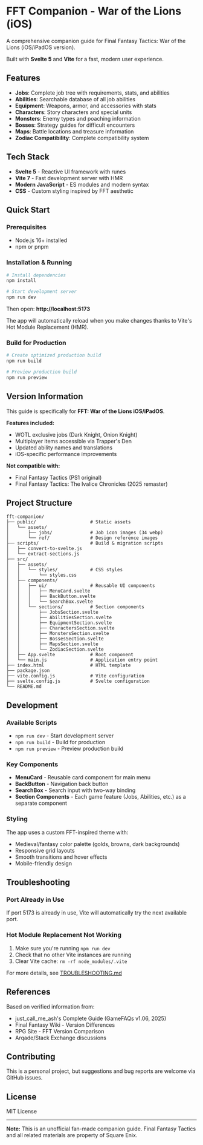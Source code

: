 # FFT Companion - War of the Lions (iOS)

A comprehensive companion guide for Final Fantasy Tactics: War of the Lions (iOS/iPadOS version).

Built with **Svelte 5** and **Vite** for a fast, modern user experience.

## Features

- **Jobs**: Complete job tree with requirements, stats, and abilities
- **Abilities**: Searchable database of all job abilities
- **Equipment**: Weapons, armor, and accessories with stats
- **Characters**: Story characters and special units
- **Monsters**: Enemy types and poaching information
- **Bosses**: Strategy guides for difficult encounters
- **Maps**: Battle locations and treasure information
- **Zodiac Compatibility**: Complete compatibility system

## Tech Stack

- **Svelte 5** - Reactive UI framework with runes
- **Vite 7** - Fast development server with HMR
- **Modern JavaScript** - ES modules and modern syntax
- **CSS** - Custom styling inspired by FFT aesthetic

## Quick Start

### Prerequisites

- Node.js 16+ installed
- npm or pnpm

### Installation & Running

```bash
# Install dependencies
npm install

# Start development server
npm run dev
```

Then open: **http://localhost:5173**

The app will automatically reload when you make changes thanks to Vite's Hot Module Replacement (HMR).

### Build for Production

```bash
# Create optimized production build
npm run build

# Preview production build
npm run preview
```

## Version Information

This guide is specifically for **FFT: War of the Lions iOS/iPadOS**.

**Features included:**
- WOTL exclusive jobs (Dark Knight, Onion Knight)
- Multiplayer items accessible via Trapper's Den
- Updated ability names and translations
- iOS-specific performance improvements

**Not compatible with:**
- Final Fantasy Tactics (PS1 original)
- Final Fantasy Tactics: The Ivalice Chronicles (2025 remaster)

## Project Structure

```
fft-companion/
├── public/                    # Static assets
│   └── assets/
│       ├── jobs/              # Job icon images (34 webp)
│       └── ref/               # Design reference images
├── scripts/                   # Build & migration scripts
│   ├── convert-to-svelte.js
│   └── extract-sections.js
├── src/
│   ├── assets/
│   │   └── styles/            # CSS styles
│   │       └── styles.css
│   ├── components/
│   │   ├── ui/                # Reusable UI components
│   │   │   ├── MenuCard.svelte
│   │   │   ├── BackButton.svelte
│   │   │   └── SearchBox.svelte
│   │   └── sections/          # Section components
│   │       ├── JobsSection.svelte
│   │       ├── AbilitiesSection.svelte
│   │       ├── EquipmentSection.svelte
│   │       ├── CharactersSection.svelte
│   │       ├── MonstersSection.svelte
│   │       ├── BossesSection.svelte
│   │       ├── MapsSection.svelte
│   │       └── ZodiacSection.svelte
│   ├── App.svelte             # Root component
│   └── main.js                # Application entry point
├── index.html                 # HTML template
├── package.json
├── vite.config.js             # Vite configuration
├── svelte.config.js           # Svelte configuration
└── README.md
```

## Development

### Available Scripts

- `npm run dev` - Start development server
- `npm run build` - Build for production
- `npm run preview` - Preview production build

### Key Components

- **MenuCard** - Reusable card component for main menu
- **BackButton** - Navigation back button
- **SearchBox** - Search input with two-way binding
- **Section Components** - Each game feature (Jobs, Abilities, etc.) as a separate component

### Styling

The app uses a custom FFT-inspired theme with:
- Medieval/fantasy color palette (golds, browns, dark backgrounds)
- Responsive grid layouts
- Smooth transitions and hover effects
- Mobile-friendly design

## Troubleshooting

### Port Already in Use

If port 5173 is already in use, Vite will automatically try the next available port.

### Hot Module Replacement Not Working

1. Make sure you're running `npm run dev`
2. Check that no other Vite instances are running
3. Clear Vite cache: `rm -rf node_modules/.vite`

For more details, see [TROUBLESHOOTING.md](./TROUBLESHOOTING.md)

## References

Based on verified information from:
- just_call_me_ash's Complete Guide (GameFAQs v1.06, 2025)
- Final Fantasy Wiki - Version Differences
- RPG Site - FFT Version Comparison
- Arqade/Stack Exchange discussions

## Contributing

This is a personal project, but suggestions and bug reports are welcome via GitHub issues.

## License

MIT License

---

**Note:** This is an unofficial fan-made companion guide. Final Fantasy Tactics and all related materials are property of Square Enix.

